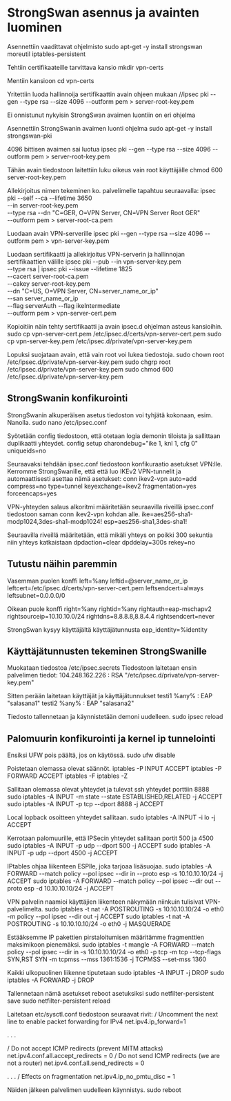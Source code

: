 # StrongSwan asennus ja avainten luominen

Asennettiin vaadittavat  ohjelmisto
   sudo apt-get -y install strongswan moreutil iptables-persistent 

Tehtiin certifikaateille tarvittava kansio
   mkdir vpn-certs

Mentiin kansioon
   cd vpn-certs

Yritettiin luoda hallinnoija sertifikaattin avain ohjeen mukaan
   //ipsec pki --gen --type rsa --size 4096 --outform pem > server-root-key.pem

Ei onnistunut nykyisin StrongSwan avaimen luontiin on eri ohjelma

Asennettiin StrongSwanin avaimen luonti ohjelma
   sudo apt-get -y install strongswan-pki 

4096 bittisen avaimen sai luotua
   ipsec pki --gen --type rsa --size 4096 --outform pem > server-root-key.pem

Tähän avain tiedostoon laitettiin luku oikeus vain root käyttäjälle
   chmod 600 server-root-key.pem


Allekirjoitus nimen tekeminen ko. palvelimelle tapahtuu seuraavalla:
ipsec pki --self --ca --lifetime 3650 \
   --in server-root-key.pem \
   --type rsa --dn "C=GER, O=VPN Server, CN=VPN Server Root GER" \
   --outform pem > server-root-ca.pem

Luodaan avain VPN-serverille
ipsec pki --gen --type rsa --size 4096 --outform pem > vpn-server-key.pem

Luodaan sertifikaatti ja allekirjoitus VPN-serverin ja hallinnojan sertifikaattien välille
   ipsec pki --pub --in vpn-server-key.pem \
   --type rsa | ipsec pki --issue --lifetime 1825 \
   --cacert server-root-ca.pem \
   --cakey server-root-key.pem \
   --dn "C=US, O=VPN Server, CN=server_name_or_ip" \
   --san server_name_or_ip \
   --flag serverAuth --flag ikeIntermediate \
   --outform pem > vpn-server-cert.pem

Kopioitiin näin tehty sertifikaatti ja avain ipsec.d ohjelman asteus kansioihin.
   sudo cp vpn-server-cert.pem /etc/ipsec.d/certs/vpn-server-cert.pem
   sudo cp vpn-server-key.pem /etc/ipsec.d/private/vpn-server-key.pem

 Lopuksi suojataan avain, että vain root voi lukea tiedostoja.
   sudo chown root /etc/ipsec.d/private/vpn-server-key.pem
   sudo chgrp root /etc/ipsec.d/private/vpn-server-key.pem
   sudo chmod 600 /etc/ipsec.d/private/vpn-server-key.pem

## StrongSwanin konfikurointi

StrongSwanin alkuperäisen asetus tiedoston voi tyhjätä kokonaan, esim. Nanolla.
sudo nano /etc/ipsec.conf

Syötetään config tiedostoon, että otetaan logia demonin tiloista ja sallittaan duplikaatti yhteydet.
config setup
  charondebug="ike 1, knl 1, cfg 0"
  uniqueids=no

Seuraavaksi tehdään ipsec.conf tiedostoon konfikuraatio asetukset VPN:lle. Kerromme StrongSwanille, että että luo IKEv2 VPN-tunnelit ja automaattisesti asettaa nämä asetukset:
conn ikev2-vpn
  auto=add
  compress=no
  type=tunnel
  keyexchange=ikev2
  fragmentation=yes
  forceencaps=yes

VPN-yhteyden salaus alkoritmi määritetään seuraavilla riveillä ipsec.conf tiedostoon saman conn ikev2-vpn kohdan alle.
ike=aes256-sha1-modp1024,3des-sha1-modp1024!
esp=aes256-sha1,3des-sha1!

Seuraavilla riveillä määritetään, että mikäli yhteys on poikki 300 sekuntia niin yhteys katkaistaan
dpdaction=clear
dpddelay=300s
rekey=no

## Tutustu näihin paremmin
Vasemman puolen konffi
  left=%any
  leftid=@server_name_or_ip
  leftcert=/etc/ipsec.d/certs/vpn-server-cert.pem
  leftsendcert=always
  leftsubnet=0.0.0.0/0

Oikean puole konffi
  right=%any
  rightid=%any
  rightauth=eap-mschapv2
  rightsourceip=10.10.10.0/24
  rightdns=8.8.8.8,8.8.4.4
  rightsendcert=never

StrongSwan kysyy käyttäjältä käyttäjätunnusta
  eap_identity=%identity

## Käyttäjätunnusten tekeminen StrongSwanille

Muokataan tiedostoa /etc/ipsec.secrets
Tiedostoon laitetaan ensin palvelimen tiedot:
   104.248.162.226 : RSA "/etc/ipsec.d/private/vpn-server-key.pem"

Sitten perään laitetaan käyttäjät ja käyttäjätunnukset
   testi1 %any% : EAP "salasana1"
   testi2 %any% : EAP "salasana2"

Tiedosto tallennetaan ja käynnistetään demoni uudelleen.
sudo ipsec reload

## Palomuurin konfikurointi ja kernel ip tunnelointi

Ensiksi UFW pois päältä, jos on käytössä.
   sudo ufw disable 

Poistetaan olemassa olevat säännöt.
    iptables -P INPUT ACCEPT
    iptables -P FORWARD ACCEPT
    iptables -F
    iptables -Z

Sallitaan olemassa olevat yhteydet ja tulevat ssh yhteydet porttiin 8888
    sudo iptables -A INPUT -m state --state ESTABLISHED,RELATED -j ACCEPT
    sudo iptables -A INPUT -p tcp --dport 8888 -j ACCEPT

Local lopback osoitteen yhteydet sallitaan.
   sudo iptables -A INPUT -i lo -j ACCEPT

Kerrotaan palomuurille, että IPSecin yhteydet sallitaan portit  500 ja 4500 
    sudo iptables -A INPUT -p udp --dport  500 -j ACCEPT
    sudo iptables -A INPUT -p udp --dport 4500 -j ACCEPT

IPtables ohjaa liikenteen ESPlle, joka tarjoaa lisäsuojaa.
    sudo iptables -A FORWARD --match policy --pol ipsec --dir in  --proto esp -s 10.10.10.10/24 -j ACCEPT
    sudo iptables -A FORWARD --match policy --pol ipsec --dir out --proto esp -d 10.10.10.10/24 -j ACCEPT

VPN palvelin naamioi käyttäjien liikenteen näkymään niinkuin tulisivat VPN-palvelimelta.
    sudo iptables -t nat -A POSTROUTING -s 10.10.10.10/24 -o eth0 -m policy --pol ipsec --dir out -j ACCEPT
    sudo iptables -t nat -A POSTROUTING -s 10.10.10.10/24 -o eth0 -j MASQUERADE

Estääksemme IP pakettien pirstaloitumisen määritämme fragmenttien maksimikoon pienemäksi.
    sudo iptables -t mangle -A FORWARD --match policy --pol ipsec --dir in -s 10.10.10.10/24 -o eth0 -p tcp -m tcp --tcp-flags SYN,RST SYN -m tcpmss --mss 1361:1536 -j TCPMSS --set-mss 1360

Kaikki ulkopuolinen liikenne tiputetaan
    sudo iptables -A INPUT -j DROP
    sudo iptables -A FORWARD -j DROP

Tallennetaan nämä asetukset reboot asetuksiksi
    sudo netfilter-persistent save
    sudo netfilter-persistent reload

Laitetaan etc/sysctl.conf tiedostoon seuraavat rivit:
  / Uncomment the next line to enable packet forwarding for IPv4
  net.ipv4.ip_forward=1

  . . .

  / Do not accept ICMP redirects (prevent MITM attacks)
  net.ipv4.conf.all.accept_redirects = 0
  / Do not send ICMP redirects (we are not a router)
  net.ipv4.conf.all.send_redirects = 0

  . . .
  / Effects on fragmentation
  net.ipv4.ip_no_pmtu_disc = 1

Näiden jälkeen palvelimen uudelleen käynnistys.
  sudo reboot

